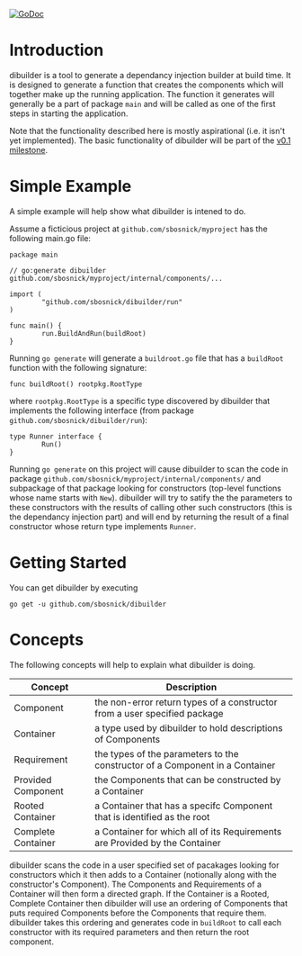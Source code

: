 [![GoDoc](https://godoc.org/github.com/sbosnick/dibuilder?status.svg)](https://godoc.org/github.com/sbosnick/dibuilder)
# Introduction
dibuilder is a tool to generate a dependancy injection builder at build time. It is 
designed to generate a function that creates the components which will together make
up the running application. The function it generates will generally be a part of
package `main` and will be called as one of the first steps in starting the application.

Note that the functionality described here is mostly aspirational (i.e. it isn't yet
implemented). The basic functionality of dibuilder will be part of the
[v0.1 milestone](https://github.com/sbosnick/dibuilder/milestone/1).

# Simple Example
A simple example will help show what dibuilder is intened to do.

Assume a ficticious project at `github.com/sbosnick/myproject` has the following main.go
file:

```golang
package main

// go:generate dibuilder github.com/sbosnick/myproject/internal/components/...

import (
        "github.com/sbosnick/dibuilder/run"
)

func main() {
        run.BuildAndRun(buildRoot)
}

```

Running `go generate` will generate a `buildroot.go` file that has a `buildRoot`
function with the following signature:

```golang
func buildRoot() rootpkg.RootType
```

where `rootpkg.RootType` is a specific type discovered by dibuilder that implements
the following interface (from package `github.com/sbosnick/dibuilder/run`):

```golang
type Runner interface {
        Run()
}
```

Running `go generate` on this project will cause dibuilder to scan the code in
package `github.com/sbosnick/myproject/internal/components/` and subpackage of
that package looking for constructors (top-level functions whose name starts with
`New`). dibuilder will try to satify the the parameters to these constructors with
the results of calling other such constructors (this is the dependancy injection part)
and will end by returning the result of a final constructor whose return type implements
`Runner`.

# Getting Started
You can get dibuilder by executing

```
go get -u github.com/sbosnick/dibuilder
```

# Concepts
The following concepts will help to explain what dibuilder is doing.

| **Concept**        | **Description**                                                              |
|--------------------|------------------------------------------------------------------------------|
| Component          | the non-error return types of a constructor from a user specified package    |
| Container          | a type used by dibuilder to hold descriptions of Components                  |
| Requirement        | the types of the parameters to the constructor of a Component in a Container |
| Provided Component | the Components that can be constructed by a Container                        |
| Rooted Container   | a Container that has a specifc Component that is identified as the root      |
| Complete Container | a Container for which all of its Requirements are Provided by the Container  |

dibuilder scans the code in a user specified set of pacakages looking for constructors which it then
adds to a Container (notionally along with the constructor's Component). The Components and
Requirements of a Container will then form a directed graph. If the Container is a Rooted, Complete
Container then dibuilder will use an ordering of Components that puts required Components before the
Components that require them. dibuilder takes this ordering and generates code in `buildRoot` to call
each constructor with its required parameters and then return the root component.
